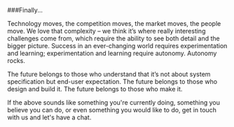 ###Finally...

Technology moves, the competition moves, the market moves, the people move. We love that complexity – we think it’s where really interesting challenges come from, which require the ability to see both detail and the bigger picture. Success in an ever-changing world requires experimentation and learning; experimentation and learning require autonomy. Autonomy rocks.

The future belongs to those who understand that it’s not about system specification but end-user expectation. The future belongs to those who design and build it. The future belongs to those who make it.

If the above sounds like something you're currently doing, something you believe you can do, or even something you would like to do, get in touch with us and let's have a chat. 